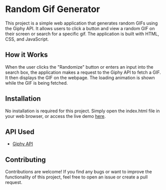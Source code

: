 # Random Gif Generator

This project is a simple web application that generates random GIFs using the Giphy API. It allows users to click a button and view a random GIF on their screen or search for a specific gif. The application is built with HTML, CSS, and JavaScript.

## How it Works

When the user clicks the "Randomize" button or enters an input into the search box, the application makes a request to the Giphy API to fetch a GIF. It then displays the GIF on the webpage. The loading animation is shown while the GIF is being fetched.

## Installation

No installation is required for this project. Simply open the index.html file in your web browser, or access the live demo [here](https://shravzzv.github.io/Random-gif-generator/).

## API Used

- [Giphy API](https://developers.giphy.com/docs/api#quick-start-guide)

## Contributing

Contributions are welcome! If you find any bugs or want to improve the functionality of this project, feel free to open an issue or create a pull request.
